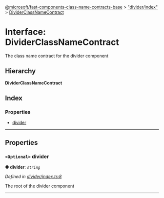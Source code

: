 [@microsoft/fast-components-class-name-contracts-base](../README.md) > ["divider/index"](../modules/_divider_index_.md) > [DividerClassNameContract](../interfaces/_divider_index_.dividerclassnamecontract.md)

# Interface: DividerClassNameContract

The class name contract for the divider component

## Hierarchy

**DividerClassNameContract**

## Index

### Properties

* [divider](_divider_index_.dividerclassnamecontract.md#divider)

---

## Properties

<a id="divider"></a>

### `<Optional>` divider

**● divider**: *`string`*

*Defined in [divider/index.ts:8](https://github.com/Microsoft/fast-dna/blob/164dd3ca/packages/fast-components-class-name-contracts-base/src/divider/index.ts#L8)*

The root of the divider component

___

